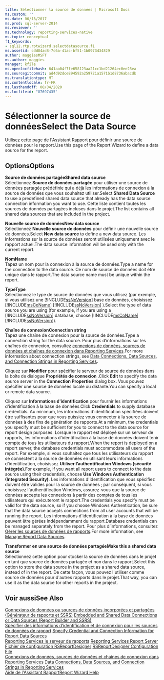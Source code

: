 ```yaml
---
title: Sélectionner la source de données | Microsoft Docs
ms.custom: ''
ms.date: 06/13/2017
ms.prod: sql-server-2014
ms.reviewer: ''
ms.technology: reporting-services-native
ms.topic: conceptual
f1_keywords:
- sql12.rtp.rptwizard.selectdatasource.f1
ms.assetid: cdd84ad8-7c6a-41ac-bf51-1b0973434829
author: maggiesMSFT
ms.author: maggies
manager: kfile
ms.openlocfilehash: 641aa04f7fe658123aa21cc1bd21264ec0ee28ea
ms.sourcegitcommit: ad4d92dce894592a259721a1571b1d8736abacdb
ms.translationtype: MT
ms.contentlocale: fr-FR
ms.lasthandoff: 08/04/2020
ms.locfileid: "87697435"
---
```

# <a name="select-the-data-source"></a><span data-ttu-id="6d81e-102">Sélectionner la source de données</span><span class="sxs-lookup"><span data-stu-id="6d81e-102">Select the Data Source</span></span>
  <span data-ttu-id="6d81e-103">Utilisez cette page de l'Assistant Rapport pour définir une source de données pour le rapport.</span><span class="sxs-lookup"><span data-stu-id="6d81e-103">Use this page of the Report Wizard to define a data source for the report.</span></span>  
  
## <a name="options"></a><span data-ttu-id="6d81e-104">Options</span><span class="sxs-lookup"><span data-stu-id="6d81e-104">Options</span></span>  
 <span data-ttu-id="6d81e-105">**Source de données partagée**</span><span class="sxs-lookup"><span data-stu-id="6d81e-105">**Shared data source**</span></span>  
 <span data-ttu-id="6d81e-106">Sélectionnez **Source de données partagée** pour utiliser une source de données partagée prédéfinie qui a déjà les informations de connexion à la source de données que vous souhaitez utiliser.</span><span class="sxs-lookup"><span data-stu-id="6d81e-106">Select **Shared Data Source** to use a predefined shared data source that already has the data source connection information you want to use.</span></span> <span data-ttu-id="6d81e-107">Cette liste contient toutes les sources de données partagées incluses dans le projet.</span><span class="sxs-lookup"><span data-stu-id="6d81e-107">The list contains all shared data sources that are included in the project.</span></span>  
  
 <span data-ttu-id="6d81e-108">**Nouvelle source de données**</span><span class="sxs-lookup"><span data-stu-id="6d81e-108">**New data source**</span></span>  
 <span data-ttu-id="6d81e-109">Sélectionnez **Nouvelle source de données** pour définir une nouvelle source de données.</span><span class="sxs-lookup"><span data-stu-id="6d81e-109">Select **New data source** to define a new data source.</span></span> <span data-ttu-id="6d81e-110">Les informations sur la source de données seront utilisées uniquement avec le rapport actuel.</span><span class="sxs-lookup"><span data-stu-id="6d81e-110">The data source information will be used only with the current report.</span></span>  
  
 <span data-ttu-id="6d81e-111">**Nom**</span><span class="sxs-lookup"><span data-stu-id="6d81e-111">**Name**</span></span>  
 <span data-ttu-id="6d81e-112">Tapez un nom pour la connexion à la source de données.</span><span class="sxs-lookup"><span data-stu-id="6d81e-112">Type a name for the connection to the data source.</span></span> <span data-ttu-id="6d81e-113">Ce nom de source de données doit être unique dans le rapport.</span><span class="sxs-lookup"><span data-stu-id="6d81e-113">The data source name must be unique within the report.</span></span>  
  
 <span data-ttu-id="6d81e-114">**Type**</span><span class="sxs-lookup"><span data-stu-id="6d81e-114">**Type**</span></span>  
 <span data-ttu-id="6d81e-115">Sélectionnez le type de source de données que vous utilisez (par exemple, si vous utilisez une [!INCLUDE[ssNoVersion](../includes/ssnoversion-md.md)] base de données, choisissez [!INCLUDE[msCoName](../includes/msconame-md.md)] [!INCLUDE[ssNoVersion](../includes/ssnoversion-md.md)] ).</span><span class="sxs-lookup"><span data-stu-id="6d81e-115">Select the type of data source you are using (for example, if you are using a [!INCLUDE[ssNoVersion](../includes/ssnoversion-md.md)] database, choose [!INCLUDE[msCoName](../includes/msconame-md.md)] [!INCLUDE[ssNoVersion](../includes/ssnoversion-md.md)]).</span></span>  
  
 <span data-ttu-id="6d81e-116">**Chaîne de connexion**</span><span class="sxs-lookup"><span data-stu-id="6d81e-116">**Connection string**</span></span>  
 <span data-ttu-id="6d81e-117">Tapez une chaîne de connexion pour la source de données.</span><span class="sxs-lookup"><span data-stu-id="6d81e-117">Type a connection string for the data source.</span></span> <span data-ttu-id="6d81e-118">Pour plus d’informations sur les chaînes de connexion, consultez [connexions de données, sources de données et chaînes de connexion dans Reporting Services](../../2014/reporting-services/data-connections-data-sources-and-connection-strings-in-reporting-services.md).</span><span class="sxs-lookup"><span data-stu-id="6d81e-118">For more information about connection strings, see [Data Connections, Data Sources, and Connection Strings in Reporting Services](../../2014/reporting-services/data-connections-data-sources-and-connection-strings-in-reporting-services.md).</span></span>  
  
 <span data-ttu-id="6d81e-119">Cliquez sur **Modifier** pour spécifier le serveur de source de données dans la boîte de dialogue **Propriétés de connexion** .</span><span class="sxs-lookup"><span data-stu-id="6d81e-119">Click **Edit** to specify the data source server in the **Connection Properties** dialog box.</span></span> <span data-ttu-id="6d81e-120">Vous pouvez spécifier une source de données locale ou distante.</span><span class="sxs-lookup"><span data-stu-id="6d81e-120">You can specify a local or remote data source.</span></span>  
  
 <span data-ttu-id="6d81e-121">Cliquez sur **Informations d'identification** pour fournir les informations d'identification à la base de données.</span><span class="sxs-lookup"><span data-stu-id="6d81e-121">Click **Credentials** to supply database credentials.</span></span> <span data-ttu-id="6d81e-122">Au minimum, les informations d'identification spécifiées doivent être suffisantes pour que vous puissiez vous connecter à la source de données à des fins de génération de rapports.</span><span class="sxs-lookup"><span data-stu-id="6d81e-122">At a minimum, the credentials you specify must be sufficient for you to connect to the data source for report design purposes.</span></span> <span data-ttu-id="6d81e-123">Lorsque le rapport est déployé sur un serveur de rapports, les informations d'identification à la base de données doivent tenir compte de tous les utilisateurs du rapport.</span><span class="sxs-lookup"><span data-stu-id="6d81e-123">When the report is deployed on a report server, the database credentials must accommodate all users of the report.</span></span> <span data-ttu-id="6d81e-124">Par exemple, si vous souhaitez que tous les utilisateurs du rapport se connectent à la source de données en utilisant leurs informations d’identification, choisissez **Utiliser l’authentification Windows (sécurité intégrée)**.</span><span class="sxs-lookup"><span data-stu-id="6d81e-124">For example, if you want all report users to connect to the data source using their credentials, choose **Use Windows Authentication (Integrated Security)**.</span></span> <span data-ttu-id="6d81e-125">Les informations d'identification que vous spécifiez doivent être valides pour la source de données ; par conséquent, si vous choisissez l'authentification Windows, assurez-vous que la source de données accepte les connexions à partir des comptes de tous les utilisateurs qui exécuteront le rapport.</span><span class="sxs-lookup"><span data-stu-id="6d81e-125">The credentials you specify must be valid for the data source, so if you choose Windows Authentication, be sure that the data source accepts connections from all user accounts that will be running the report.</span></span> <span data-ttu-id="6d81e-126">Les informations d'identification à la base de données peuvent être gérées indépendamment du rapport.</span><span class="sxs-lookup"><span data-stu-id="6d81e-126">Database credentials can be managed separately from the report.</span></span> <span data-ttu-id="6d81e-127">Pour plus d’informations, consultez [Gérer les sources de données de rapports](report-data/manage-report-data-sources.md).</span><span class="sxs-lookup"><span data-stu-id="6d81e-127">For more information, see [Manage Report Data Sources](report-data/manage-report-data-sources.md).</span></span>  
  
 <span data-ttu-id="6d81e-128">**Transformer en une source de données partagée**</span><span class="sxs-lookup"><span data-stu-id="6d81e-128">**Make this a shared data source**</span></span>  
 <span data-ttu-id="6d81e-129">Sélectionnez cette option pour stocker la source de données dans le projet en tant que source de données partagée et non dans le rapport.</span><span class="sxs-lookup"><span data-stu-id="6d81e-129">Select this option to store the data source in the project as a shared data source, instead of in the report.</span></span> <span data-ttu-id="6d81e-130">De cette façon, vous pouvez l'utiliser comme source de données pour d'autres rapports dans le projet.</span><span class="sxs-lookup"><span data-stu-id="6d81e-130">That way, you can use it as the data source for other reports in the project.</span></span>  
  
## <a name="see-also"></a><span data-ttu-id="6d81e-131">Voir aussi</span><span class="sxs-lookup"><span data-stu-id="6d81e-131">See Also</span></span>  
 <span data-ttu-id="6d81e-132">[Connexions de données ou sources de données incorporées et partagées &#40;Générateur de rapports et SSRS&#41;](../../2014/reporting-services/embedded-and-shared-data-connections-or-data-sources-report-builder-and-ssrs.md) </span><span class="sxs-lookup"><span data-stu-id="6d81e-132">[Embedded and Shared Data Connections or Data Sources &#40;Report Builder and SSRS&#41;](../../2014/reporting-services/embedded-and-shared-data-connections-or-data-sources-report-builder-and-ssrs.md) </span></span>  
 <span data-ttu-id="6d81e-133">[Spécifier des informations d'identification et de connexion pour les sources de données de rapport](report-data/specify-credential-and-connection-information-for-report-data-sources.md) </span><span class="sxs-lookup"><span data-stu-id="6d81e-133">[Specify Credential and Connection Information for Report Data Sources](report-data/specify-credential-and-connection-information-for-report-data-sources.md) </span></span>  
 <span data-ttu-id="6d81e-134">[Reporting Services le serveur de rapports](../../2014/reporting-services/reporting-services-report-server.md) </span><span class="sxs-lookup"><span data-stu-id="6d81e-134">[Reporting Services Report Server](../../2014/reporting-services/reporting-services-report-server.md) </span></span>  
 <span data-ttu-id="6d81e-135">[Fichier de configuration RSReportDesigner](report-server/rsreportdesigner-configuration-file.md) </span><span class="sxs-lookup"><span data-stu-id="6d81e-135">[RSReportDesigner Configuration File](report-server/rsreportdesigner-configuration-file.md) </span></span>  
 <span data-ttu-id="6d81e-136">[Connexions de données, sources de données et chaînes de connexion dans Reporting Services](../../2014/reporting-services/data-connections-data-sources-and-connection-strings-in-reporting-services.md) </span><span class="sxs-lookup"><span data-stu-id="6d81e-136">[Data Connections, Data Sources, and Connection Strings in Reporting Services](../../2014/reporting-services/data-connections-data-sources-and-connection-strings-in-reporting-services.md) </span></span>  
 [<span data-ttu-id="6d81e-137">Aide de l'Assistant Rapport</span><span class="sxs-lookup"><span data-stu-id="6d81e-137">Report Wizard Help</span></span>](../../2014/reporting-services/report-wizard-help.md)  
  
  
